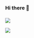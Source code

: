 ### Hi there 👋

<!--
**ChuJeongwu/ChuJeongwu** is a ✨ _special_ ✨ repository because its `README.md` (this file) appears on your GitHub profile.

Here are some ideas to get you started:

- 🔭 I’m currently working on ...
- 🌱 I’m currently learning ...
- 👯 I’m looking to collaborate on ...
- 🤔 I’m looking for help with ...
- 💬 Ask me about ...
- 📫 How to reach me: ...
- 😄 Pronouns: ...
- ⚡ Fun fact: ...
--->
<h3>
  <img src="https://img.shields.io/badge/Python-3776AB?style=for-the-badge&logo=Python&logoColor=white">
</h3>
<img src="https://img.shields.io/badge/Spring-3776AB?style=for-the-badge&logo=Spring&logoColor=white">

